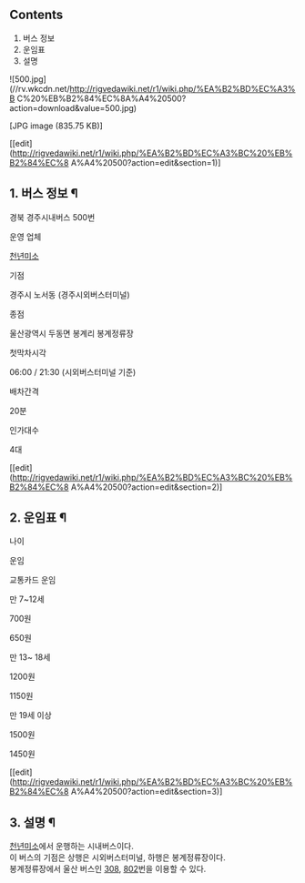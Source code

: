 ## Contents

    

1. 버스 정보 
2. 운임표 
3. 설명 

  

![500.jpg](//rv.wkcdn.net/http://rigvedawiki.net/r1/wiki.php/%EA%B2%BD%EC%A3%B
C%20%EB%B2%84%EC%8A%A4%20500?action=download&value=500.jpg)

[JPG image (835.75 KB)]

[[edit](http://rigvedawiki.net/r1/wiki.php/%EA%B2%BD%EC%A3%BC%20%EB%B2%84%EC%8
A%A4%20500?action=edit&section=1)]

## 1. 버스 정보 ¶

경북 경주시내버스 500번

운영 업체

[천년미소](%EC%B2%9C%EB%85%84%EB%AF%B8%EC%86%8C.md)

기점

경주시 노서동 (경주시외버스터미널)

종점

울산광역시 두동면 봉계리 봉계정류장

첫막차시각

06:00 / 21:30 (시외버스터미널 기준)

배차간격

20분

인가대수

4대

[[edit](http://rigvedawiki.net/r1/wiki.php/%EA%B2%BD%EC%A3%BC%20%EB%B2%84%EC%8
A%A4%20500?action=edit&section=2)]

## 2. 운임표 ¶

나이

운임

교통카드 운임

만 7~12세

700원

650원

만 13~ 18세

1200원

1150원

만 19세 이상

1500원

1450원

[[edit](http://rigvedawiki.net/r1/wiki.php/%EA%B2%BD%EC%A3%BC%20%EB%B2%84%EC%8
A%A4%20500?action=edit&section=3)]

## 3. 설명 ¶

[천년미소](%EC%B2%9C%EB%85%84%EB%AF%B8%EC%86%8C.md)에서 운행하는 시내버스이다.  
이 버스의 기점은 상행은 시외버스터미널, 하행은 봉계정류장이다.  
봉계정류장에서 울산 버스인 [308](%EC%9A%B8%EC%82%B0%20%EB%B2%84%EC%8A%A4%20308.md),
[802](%EC%9A%B8%EC%82%B0%20%EB%B2%84%EC%8A%A4%20802.md)번을 이용할 수 있다.

